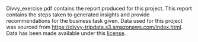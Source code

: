 Divvy_exercise.pdf contains the report produced for this project. This report contains the steps taken to generated insights and provide recommendations for the business task given. Data used for this project was sourced from <https://divvy-tripdata.s3.amazonaws.com/index.html>. Data has been made available under this [license](https://www.divvybikes.com/data-license-agreement).

